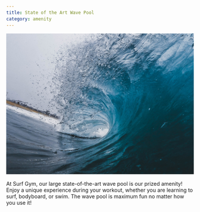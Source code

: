 ```yaml
---
title: State of the Art Wave Pool
category: amenity
---
```

![waves](/assets/images/wave.jpg)

At Surf Gym, our large state-of-the-art wave pool is our prized amenity! Enjoy a unique experience during your workout, whether you are learning to surf, bodyboard, or swim. The wave pool is maximum fun no matter how you use it!
